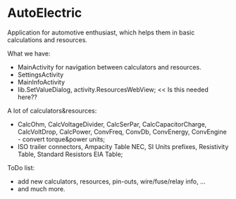 # AutoElectric
Application for automotive enthusiast, which helps them in basic calculations and resources.

What we have:
- MainActivity for navigation between calculators and resources.
- SettingsActivity
- MainInfoActivity
- lib.SetValueDialog, activity.ResourcesWebView; << Is this needed here??

A lot of calculators&resources:
- CalcOhm, CalcVoltageDivider, CalcSerPar, CalcCapacitorCharge, CalcVoltDrop, CalcPower, ConvFreq, ConvDb, ConvEnergy, ConvEngine - convert torque&power units;
- ISO trailer connectors, Ampacity Table NEC, SI Units prefixes, Resistivity Table, Standard Resistors EIA Table;

ToDo list:
- add new calculators, resources, pin-outs, wire/fuse/relay info, ...
- and much more.
